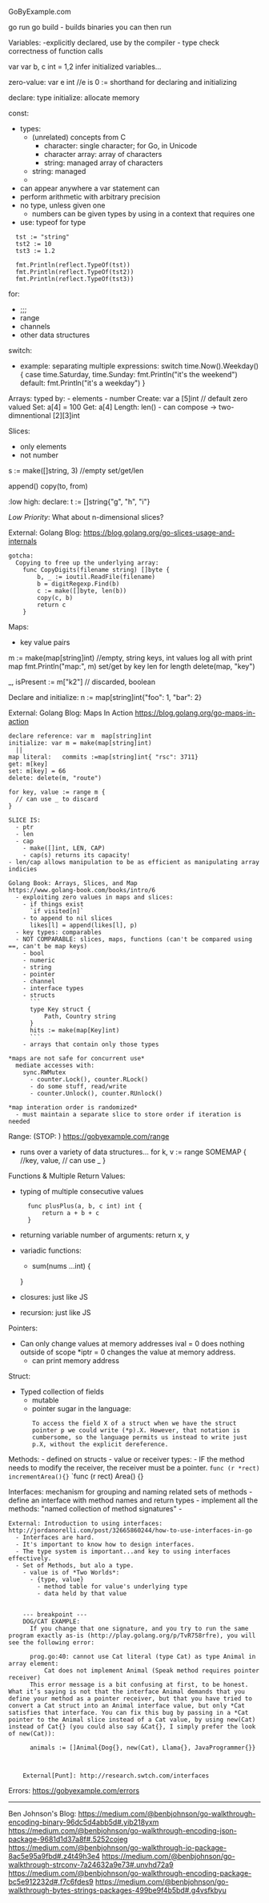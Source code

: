 GoByExample.com

  go run
  go build
    - builds binaries you can then run

Variables:
  -explicitly declared, use by the compiler
    - type check correctness of function calls

  var
  var b, c int = 1,2
  infer initialized variables...

  zero-value: var e int //e is 0
  := shorthand for declaring and initializing

  declare:  type
  initialize: allocate memory

const:
  - types:
    - (unrelated) concepts from C
      - character: single character; for Go, in Unicode
      - character array: array of characters
      - string: managed array of characters
    - string: managed
    - 
  - can appear anywhere a var statement can
  - perform arithmetic with arbitrary precision
  - no type, unless given one
    - numbers can be given types by using in a context that requires one
  - use: typeof for type

  ```
    tst := "string"
    tst2 := 10
    tst3 := 1.2

    fmt.Println(reflect.TypeOf(tst))
    fmt.Println(reflect.TypeOf(tst2))
    fmt.Println(reflect.TypeOf(tst3))
  ```

for:
  - ;;;
  - range
  - channels
  - other data structures

switch:
  - example: separating multiple expressions:
    switch time.Now().Weekday() {
       case time.Saturday, time.Sunday:
           fmt.Println("it's the weekend")
       default:
           fmt.Println("it's a weekday")
       }

Arrays:
  typed by:
    - elements
    - number
    Create: var a [5]int // default zero valued
    Set: a[4] = 100
    Get: a[4]
    Length: len()
    - can compose -> two-dimnentional
      [2][3]int

Slices:
  - only elements
  - not number

  s := make([]string, 3) //empty
  set/get/len

  append()
  copy(to, from)

  :low
  high:
  declare:  t := []string{"g", "h", "i"}

  *Low Priority*: What about n-dimensional slices? 

  External:
    Golang Blog:
    https://blog.golang.org/go-slices-usage-and-internals

    gotcha:
      Copying to free up the underlying array:
        func CopyDigits(filename string) []byte {
            b, _ := ioutil.ReadFile(filename)
            b = digitRegexp.Find(b)
            c := make([]byte, len(b))
            copy(c, b)
            return c
        }

Maps:
  - key value pairs

  m := make(map[string]int) //empty, string keys, int values
  log all with print map
  fmt.Println("map:", m)
  set/get by key
  len for length
  delete(map, "key")

  _, isPresent := m["k2"] // discarded, boolean

  Declare and initialize: 
     n := map[string]int{"foo": 1, "bar": 2}

  External:
    Golang Blog: Maps In Action
    https://blog.golang.org/go-maps-in-action

    declare reference: var m  map[string]int
    initialize: var m = make(map[string]int)
      ||
    map literal:   commits :=map[string]int{ "rsc": 3711}
    get: m[key]
    set: m[key] = 66
    delete: delete(m, "route")

    for key, value := range m {
      // can use _ to discard
    }

    SLICE IS:
      - ptr
      - len
      - cap
        - make([]int, LEN, CAP)
        - cap(s) returns its capacity!
    - len/cap allows manipulation to be as efficient as manipulating array indicies

    Golang Book: Arrays, Slices, and Map
    https://www.golang-book.com/books/intro/6
      - exploiting zero values in maps and slices:
        - if things exist 
          `if visited[n]`
        - to append to nil slices
          likes[l] = append(likes[l], p)
      - key types: comparables
      - NOT COMPARABLE: slices, maps, functions (can't be compared using ==, can't be map keys)
        - bool
        - numeric
        - string
        - pointer
        - channel
        - interface types
        - structs
          ```
          type Key struct {
              Path, Country string
          }
          hits := make(map[Key]int)
          ```
        - arrays that contain only those types

    *maps are not safe for concurrent use*
      mediate accesses with:
        sync.RWMutex
          - counter.Lock(), counter.RLock()
          - do some stuff, read/write
          - counter.Unlock(), counter.RUnlock()

    *map interation order is randomized*
      - must maintain a separate slice to store order if iteration is needed



Range: (STOP: ) https://gobyexample.com/range
  - runs over a variety of data structures...
  for k, v := range SOMEMAP {
    //key, value, 
    // can use _
  }


Functions & Multiple Return Values:

  - typing of multiple consecutive values
    ```
      func plusPlus(a, b, c int) int {
          return a + b + c
      }
    ```
  - returning variable number of arguments:
    return x, y

  - variadic functions:
    - sum(nums ...int) {

    }

  - closures: just like JS
  - recursion: just like JS

Pointers: 
  - Can only change values at memory addresses
    ival = 0 does nothing outside of scope
    *iptr = 0 changes the value at memory address. 
      - can print memory address

Struct: 
  - Typed collection of fields
    - mutable
    - pointer sugar in the language:
      ```
      To access the field X of a struct when we have the struct pointer p we could write (*p).X. However, that notation is cumbersome, so the language permits us instead to write just p.X, without the explicit dereference.
      ```
  Methods:
    - defined on structs
    - value or receiver types:
      - IF the method needs to modify the receiver, the receiver must be a pointer.
      `func (r *rect) incrementArea(){}`
      `func (r rect) Area() {}

  Interfaces: mechanism for grouping and naming related sets of methods
    - define an interface with method names and return types
    - implement all the methods: "named collection of method signatures"
    - 


    External: Introduction to using interfaces: http://jordanorelli.com/post/32665860244/how-to-use-interfaces-in-go
      - Interfaces are hard. 
      - It's important to know how to design interfaces.
      - The type system is important...and key to using interfaces effectively.
      - Set of Methods, but alo a type.
        - value is of *Two Worlds*:
          - {type, value}
            - method table for value's underlying type
            - data held by that value


        --- breakpoint ---
        DOG/CAT EXAMPLE:
          If you change that one signature, and you try to run the same program exactly as-is (http://play.golang.org/p/TvR758rfre), you will see the following error:

          prog.go:40: cannot use Cat literal (type Cat) as type Animal in array element:
              Cat does not implement Animal (Speak method requires pointer receiver)
          This error message is a bit confusing at first, to be honest. What it’s saying is not that the interface Animal demands that you define your method as a pointer receiver, but that you have tried to convert a Cat struct into an Animal interface value, but only *Cat satisfies that interface. You can fix this bug by passing in a *Cat pointer to the Animal slice instead of a Cat value, by using new(Cat) instead of Cat{} (you could also say &Cat{}, I simply prefer the look of new(Cat)):

          animals := []Animal{Dog{}, new(Cat), Llama{}, JavaProgrammer{}}



        External[Punt]: http://research.swtch.com/interfaces

Errors:  https://gobyexample.com/errors


  ________
Ben Johnson's Blog:
  https://medium.com/@benbjohnson/go-walkthrough-encoding-binary-96dc5d4abb5d#.yib218yxm
  https://medium.com/@benbjohnson/go-walkthrough-encoding-json-package-9681d1d37a8f#.5252cojeg
  https://medium.com/@benbjohnson/go-walkthrough-io-package-8ac5e95a9fbd#.z4t49h3e4
  https://medium.com/@benbjohnson/go-walkthrough-strconv-7a24632a9e73#.unvhd72a9
  https://medium.com/@benbjohnson/go-walkthrough-encoding-package-bc5e912232d#.f7c6fdes9
  https://medium.com/@benbjohnson/go-walkthrough-bytes-strings-packages-499be9f4b5bd#.g4vsfkbyu
